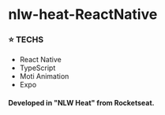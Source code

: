 # nlw-heat-ReactNative

### ⭐ TECHS
* React Native
* TypeScript
* Moti Animation
* Expo

#### Developed in "NLW Heat" from Rocketseat.
